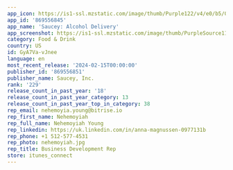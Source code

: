 ```yaml
---
app_icon: https://is1-ssl.mzstatic.com/image/thumb/Purple122/v4/e0/b5/08/e0b508b8-3d22-2527-0c8c-89f525de7ae3/AppIcon-0-1x_U007ephone-0-0-85-220-0.png/1024x1024bb.png
app_id: '869556845'
app_name: 'Saucey: Alcohol Delivery'
app_screenshot: https://is1-ssl.mzstatic.com/image/thumb/PurpleSource112/v4/60/f4/60/60f460e0-bba7-94fc-52b4-f1759f63fd65/6c0083d0-eba3-47c8-ae65-e04e65f4bdd5_saucey-as_1242x2688_2024-07-jpg.jpg/1242x2688bb.png
category: Food & Drink
country: US
id: GyA7Va-vJnee
language: en
most_recent_release: '2024-02-15T00:00:00'
publisher_id: '869556851'
publisher_name: Saucey, Inc.
rank: '229'
release_count_in_past_year: '18'
release_count_in_past_year_category: 13
release_count_in_past_year_top_in_category: 38
rep_email: nehemoyia.young@bitrise.io
rep_first_name: Nehemoyiah
rep_full_name: Nehemoyiah Young
rep_linkedin: https://uk.linkedin.com/in/anna-magnussen-0977131b
rep_phone: +1 512-577-4531
rep_photo: nehemoyiah.jpg
rep_title: Business Development Rep
store: itunes_connect
---
```

